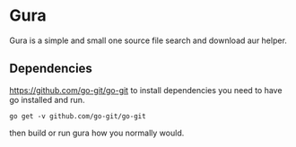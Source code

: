 # Gura
Gura is a simple and small one source file search and download aur helper.
## Dependencies
https://github.com/go-git/go-git
to install dependencies you need to have go installed and run. 
```
go get -v github.com/go-git/go-git
```
then build or run gura how you normally would.
